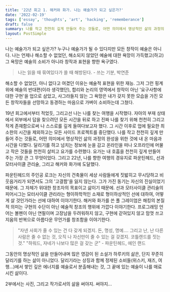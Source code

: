 ```yaml
---
title: '22년 회고 1. 해커와 화가. 나는 예술가가 되고 싶은가?'
date: '2022-02-19'
tags: ['essay', 'thoughts', 'art', 'hacking', 'rememberance']
draft: false
summary: 나를 작고 천천히 깊게 만들어 주는 것들로, 어떤 의미에서 명상적인 삶의 과정의 완성을 위한 것에 내 온 마음과 시간을 다했다. 달리기를 하고 넘치는 정보에 눈을 감고 온라인을 떠나 오프라인에 머물고 작은 것들을 천천히 살피고 요가를 수련했다.
layout: PostSimple
---
```


나는 예술가가 되고 싶은가? 누구나 예술가가 될 수 있다지만 모든 창작이 예술은 아니다. 나는 언제나 해소할 수 없었던, 해소되지 않았던 예술에 대한 욕망이 가득했고(하고) 그 욕망은 예술의 소비가 아니라 창작과 표현을 향한 욕구였다. 

> 나는 읽을 때 묶여있다가 쓸 때 해방된다. - 쓰는 기분, 박연준

해소할 수 없었던, 아니 없다고 여겼던 이유는 예술적 표현을 위한 재능. 그저 그런 핑계 위에 예술의 반대편(이라 생각했던), 합리와 논리의 영역에서 창작이 아닌 '요구사항에 대한 구현'을 업으로 삼았고, 사그라들지 않는 그 욕망은 내가 갖지 못한 모습을 가진 모든 창작자들을 선망하고 동경하는 마음으로 가벼이 소비하는데 그쳤다.

19년 회고에서부터 적었듯, 그리고선 나는 나를 찾는 여행을 시작했다. 자아의 부재 상태에서 외부에서 답을 찾으려던 모든 시간을 뒤로 하고 진짜 나를 찾기 위해 천천히 그리고 작게 존재함으로써 나 스스로를 깊게 들여다보고자 했다. 그 시간 이후로 업에 필요한 최소한의 시간을 제외하고는 모든 사이드 프로젝트를 중단했다. 나를 작고 천천히 깊게 만들어 주는 것들로, 어떤 의미에서 명상적인 삶의 과정의 완성을 위한 것에 내 온 마음과 시간을 다했다. 달리기를 하고 넘치는 정보에 눈을 감고 온라인을 떠나 오프라인에 머물고 작은 것들을 천천히 살피고 요가를 수련했다. 요가는 내 호흡을 천천히 깊게 만들어 주는 가장 큰 그 무엇이었다. 그리고 22년, 나를 향한 여행의 경유지로 파운틴헤드, 선과 모터사이클 관리술, 그리고 해커와 화가에 도달했다.

파운틴헤드의 주인공 로크는 자신의 건축물이 세상 사람들에게 짓밟히고 무시당하고 비웃음거리가 되면서도 그의 '고결함'을 잃지 않는다. 그가 가진 동기는 자신의 진실이었기 때문에. 그 자체가 위대한 창조자의 목표이고 삶이기 때문에. 선과 모터사이클 관리술의 피어시그는 모터사이클 관리라는 형이하학적인 소재로 형이하상적인 선에 대하여, 어떻게 살 것인가라는 선에 대하여 이야기한다. 해커와 화가를 쓴 폴 그레이엄은 해킹의 본질적 의미는 구현의 수단이 아닌 예술적 창조의 행위에 가깝다 이야기한다. 프로그래밍 언어는 볼펜이 아닌 연필이며 고장남을 두려워하지 않고, 구현에 갇혀있지 않고 맘껏 쓰고 지움의 반복으로 아름다운 무언가를 창조함을 이야기한다.

> "자넨 사회가 줄 수 있는 건 다 갖게 되겠지. 돈, 명성, 명예.... 그리고 난, 난 다른 사람은 줄 수 없는 것, 오직 나 자신만이 줄 수 있는 걸 갖겠지. 코틀랜드를 짓는 것." "하워드, 자네가 나보다 많은 걸 갖는 군" - 파운틴헤드, 에인 랜드

그동안의 명상적인 삶을 만들어내며 많은 영감이 된 소설가 하루키의 삶은, 단지 꾸준히 달리기를 하는 삶이 아니었다. 달리기라는 상징과 함께 정제된 소비들(위스키, 재즈, 여행...)에서 쌓인 깊은 에너지를 예술로서 분출해내는 것, 그 끝에 있는 예술이 나를 매료시킨 삶이다.

2부에서는 사진, 그리고 작가로서의 삶을 써야지. 써야지...